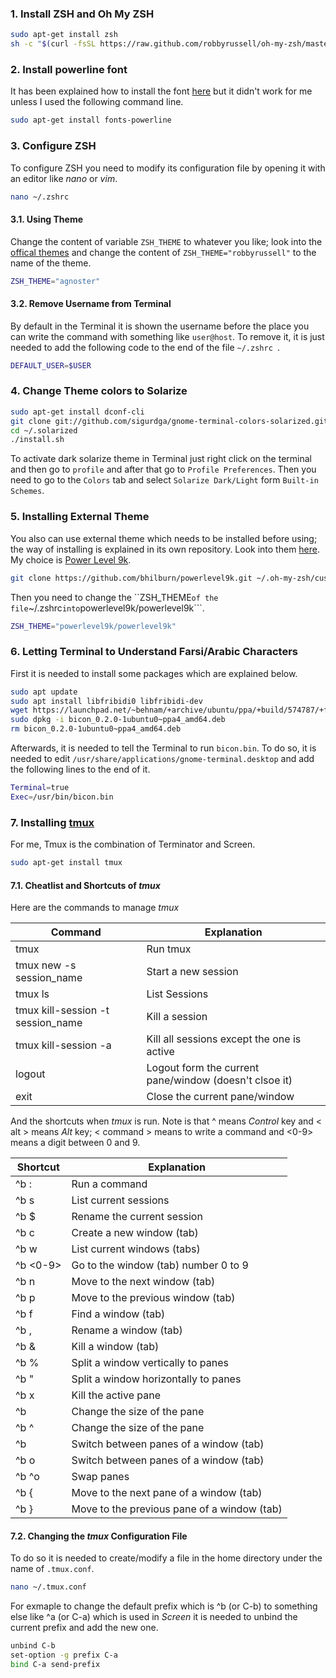 ### 1. Install ZSH and Oh My ZSH

```bash
sudo apt-get install zsh
sh -c "$(curl -fsSL https://raw.github.com/robbyrussell/oh-my-zsh/master/tools/install.sh)"
```

### 2. Install powerline font
It has been explained how to install the font [here](https://powerline.readthedocs.io/en/latest/installation/linux.html#fonts-installation) but it didn't work for me unless I used the following command line.

```bash
sudo apt-get install fonts-powerline
```
### 3. Configure ZSH
To configure ZSH you need to modify its configuration file by opening it with an editor like *nano* or *vim*.

```bash
nano ~/.zshrc
```

#### 3.1. Using Theme
Change the content of variable ```ZSH_THEME``` to whatever you like; look into the [offical themes](https://github.com/robbyrussell/oh-my-zsh/wiki/themes) and change the content of ```ZSH_THEME="robbyrussell"``` to the name of the theme.

```bash
ZSH_THEME="agnoster"
```

#### 3.2. Remove Username from Terminal
By default in the Terminal it is shown the username before the place you can write the command with something like ```user@host```. To remove it, it is just needed to add the following code to the end of the file ```~/.zshrc ```.

```bash
DEFAULT_USER=$USER
```


### 4. Change Theme colors to Solarize

```bash
sudo apt-get install dconf-cli
git clone git://github.com/sigurdga/gnome-terminal-colors-solarized.git ~/.solarized
cd ~/.solarized
./install.sh
```

To activate dark solarize theme in Terminal just right click on the terminal and then go to ```profile``` and after that go to ```Profile Preferences```. Then you need to go to the ```Colors``` tab and select ```Solarize Dark/Light``` form ```Built-in Schemes```.

### 5. Installing External Theme
You also can use external theme which needs to be installed before using; the way of installing is explained in its own repository. Look into them [here](https://github.com/robbyrussell/oh-my-zsh/wiki/External-themes). My choice is [Power Level 9k](https://github.com/bhilburn/powerlevel9k).

```bash
git clone https://github.com/bhilburn/powerlevel9k.git ~/.oh-my-zsh/custom/themes/powerlevel9k
```
Then you need to change the ``ZSH_THEME``` of the file ```~/.zshrc``` into ```powerlevel9k/powerlevel9k```.

```bash
ZSH_THEME="powerlevel9k/powerlevel9k"
```

### 6. Letting Terminal to Understand Farsi/Arabic Characters
First it is needed to install some packages which are explained below.

```bash
sudo apt update
sudo apt install libfribidi0 libfribidi-dev
wget https://launchpad.net/~behnam/+archive/ubuntu/ppa/+build/574787/+files/bicon_0.2.0-1ubuntu0~ppa4_amd64.deb
sudo dpkg -i bicon_0.2.0-1ubuntu0~ppa4_amd64.deb
rm bicon_0.2.0-1ubuntu0~ppa4_amd64.deb
```
Afterwards, it is needed to tell the Terminal to run ```bicon.bin```. To do so, it is needed to edit ```/usr/share/applications/gnome-terminal.desktop``` and add the following lines to the end of it.

```bash
Terminal=true
Exec=/usr/bin/bicon.bin
```

### 7. Installing [tmux](https://github.com/tmux/tmux/wiki)
For me, Tmux is the combination of Terminator and Screen.

```bash
sudo apt-get install tmux
```
#### 7.1. Cheatlist and Shortcuts of *tmux*
Here are the commands to manage *tmux*

Command | Explanation
--- | ---
tmux | Run tmux 
tmux new -s session_name | Start a new session
tmux ls | List Sessions
tmux kill-session -t session_name | Kill a session
tmux kill-session -a | Kill all sessions except the one is active
logout | Logout form the current pane/window (doesn't clsoe it)
exit | Close the current pane/window


And the shortcuts when *tmux* is run. Note is that ^ means *Control* key and < alt > means *Alt* key; < command > means to write a command and <0-9> means a digit between 0 and 9.

Shortcut | Explanation
--- | ---
^b : <command> | Run a command
^b s | List current sessions
^b $ | Rename the current session
^b c | Create a new window (tab)
^b w | List current windows (tabs)
^b <0-9> | Go to the window (tab) number 0 to 9
^b n | Move to the next window (tab)
^b p | Move to the previous window (tab)
^b f | Find a window (tab)
^b , | Rename a window (tab)
^b & | Kill a window (tab)
^b % | Split a window vertically to panes
^b " | Split a window horizontally to panes
^b x | Kill the active pane
^b <alt><arrow> | Change the size of the pane
^b ^<arrow> | Change the size of the pane
^b <arrow> | Switch between panes of a window (tab)
^b o | Switch between panes of a window (tab)
^b ^o | Swap panes
^b { | Move to the next pane of a window (tab)
^b } | Move to the previous pane of a window (tab)

#### 7.2. Changing the *tmux* Configuration File
To do so it is needed to create/modify a file in the home directory under the name of ```.tmux.conf```.

```bash
nano ~/.tmux.conf
```

For exmaple to change the default prefix which is ^b (or C-b) to something else like ^a (or C-a) which is used in *Screen* it is needed to unbind the current prefix and add the new one.
  
```bash
unbind C-b
set-option -g prefix C-a
bind C-a send-prefix
```
